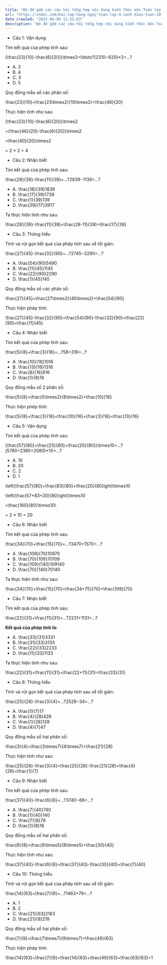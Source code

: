 ```yaml
---
title: "Bộ đề gồm các câu hỏi tổng hợp nội dung kiến thức môn Toán lớp 4 Bài 78: Luyện tập đã học ở Tuần 28 trong chương trình Toán lớp 4 Tập 2 sách Cánh Diều, giúp các em ôn tập và luyện giải các dạng bài tập Cộng các phân số cùng mẫu số Toán lớp 4. Mời các em cùng luyện tập."
url: "https://vndoc.com/bai-tap-hang-ngay-toan-lop-4-canh-dieu-tuan-28-thu-4-339967"
date_crawled: "2025-04-09 11:22:03"
description: "Bộ đề gồm các câu hỏi tổng hợp nội dung kiến thức môn Toán lớp 4 Bài 78: Luyện tập đã học ở Tuần 28 trong chương trình Toán lớp 4 Tập 2 sách Cánh Diều, giúp các em ôn tập và luyện giải các dạng bài tập Cộng các phân số cùng mẫu số Toán lớp 4. Mời các em cùng luyện tập."
---
```


* Câu 1:  Vận dụng

Tìm kết quả của phép tính sau:

\(\\frac{23}{10}-\\frac{6}{20}\)\\times2=\\ldots?(2310−620)×2=…?

  * A. 2 
  * B. 4 
  * C. 3 
  * D. 5 



Quy đồng mẫu số các phân số:

\\frac{23}{10}=\\frac{23\\times2}{10\\times2}=\\frac{46}{20}

Thực hiện tính như sau:

\(\\frac{23}{10}-\\frac{6}{20}\)\\times2

=\(\\frac{46}{20}-\\frac{6}{20}\)\\times2

=\\frac{40}{20}\\times2

= 2 × 2 = 4

* Câu 2:  Nhận biết

Tìm kết quả của phép tính sau:

\\frac{28}{39}-\\frac{11}{39}=...?2839−1139=...?

  * A. \\frac{18}{39}1839
  * B. \\frac{17}{39}1739
  * C. \\frac{1}{39}139
  * D. \\frac{39}{17}3917



Ta thực hiện tính như sau:

\\frac{28}{39}-\\frac{11}{39}=\\frac{28-11}{39}=\\frac{17}{39}

* Câu 3:  Thông hiểu

Tính và rút gọn kết quả của phép tính sau về tối giản:

\\frac{27}{45}-\\frac{32}{90}=...?2745−3290=...?

  * A. \\frac{54}{90}5490
  * B. \\frac{11}{45}1145
  * C. \\frac{22}{90}2290
  * D. \\frac{1}{45}145



Quy đồng mẫu số các phân số:

\\frac{27}{45}=\\frac{27\\times2}{45\\times2}=\\frac{54}{90}

Thực hiện phép tính:

\\frac{27}{45}-\\frac{32}{90}=\\frac{54}{90}-\\frac{32}{90}=\\frac{22}{90}=\\frac{11}{45}

* Câu 4:  Nhận biết

Tìm kết quả của phép tính sau:

\\frac{5}{8}+\\frac{3}{16}=...?58+316=...?

  * A. \\frac{10}{16}1016
  * B. \\frac{13}{16}1316
  * C. \\frac{8}{16}816
  * D. \\frac{1}{8}18



Quy đồng mẫu số 2 phân số:

\\frac{5}{8}=\\frac{5\\times2}{8\\times2}=\\frac{10}{16}

Thực hiện phép tính:

\\frac{5}{8}+\\frac{3}{16}=\\frac{10}{16}+\\frac{3}{16}=\\frac{13}{16}

* Câu 5:  Vận dụng

Tìm kết quả của phép tính sau:

\(\\frac{57}{80}+\\frac{23}{80}+\\frac{20}{80}\)\\times10=...?(5780+2380+2080)×10=...?

  * A. 10 
  * B. 20 
  * C. 2 
  * D. 1 



\\left\(\\frac{57}{80}+\\frac{83}{80}+\\frac{20}{80}ight\)\\times10

\\left\(\\frac{57+83+20}{80}ight\)\\times10

=\\frac{160}{80}\\times10\\ 

= 2 × 10 = 20

* Câu 6:  Nhận biết

Tìm kết quả của phép tính sau:

\\frac{34}{70}+\\frac{15}{70}=...?3470+1570=...?

  * A. \\frac{109}{70}10970
  * B. \\frac{70}{109}70109
  * C. \\frac{109}{140}109140
  * D. \\frac{70}{140}70140



Ta thực hiện tính như sau:

\\frac{34}{70}+\\frac{15}{70}=\\frac{34+75}{70}=\\frac{109}{70}

* Câu 7:  Nhận biết

Tìm kết quả của phép tính sau:

\\frac{22}{31}+\\frac{11}{31}=...?2231+1131=...?

**Kết quả của phép tính là:**

  * A. \\frac{33}{31}3331
  * B. \\frac{31}{33}3133
  * C. \\frac{22}{33}2233
  * D. \\frac{11}{33}1133



Ta thực hiện tính như sau:

\\frac{22}{31}+\\frac{11}{31}=\\frac{22+11}{31}=\\frac{33}{31}

* Câu 8:  Thông hiểu

Tính và rút gọn kết quả của phép tính sau về tối giản:

\\frac{25}{28}-\\frac{3}{4}=...?2528−34=...?

  * A. \\frac{1}{7}17
  * B. \\frac{4}{28}428
  * C. \\frac{1}{28}128
  * D. \\frac{4}{7}47



Quy đồng mẫu số hai phân số:

\\frac{3}{4}=\\frac{3\\times7}{4\\times7}=\\frac{21}{28}

Thực hiện tính như sau:

\\frac{25}{28}-\\frac{3}{4}=\\frac{25}{28}-\\frac{21}{28}=\\frac{4}{28}=\\frac{1}{7}

* Câu 9:  Nhận biết

Tìm kết quả của phép tính sau:

\\frac{37}{40}-\\frac{6}{8}=...?3740−68=...?

  * A. \\frac{7}{40}740
  * B. \\frac{1}{40}140
  * C. \\frac{7}{8}78
  * D. \\frac{1}{8}18



Quy đồng mẫu số hai phân số:

\\frac{6}{8}=\\frac{6\\times5}{8\\times5}=\\frac{30}{40}

Thực hiện tính như sau:

\\frac{37}{40}-\\frac{6}{8}=\\frac{37}{40}-\\frac{30}{40}=\\frac{7}{40}

* Câu 10:  Thông hiểu

Tính và rút gọn kết quả của phép tính sau về tối giản:

\\frac{14}{63}+\\frac{7}{9}=...?1463+79=...?

  * A. 1 
  * B. 2 
  * C. \\frac{21}{63}2163
  * D. \\frac{21}{9}219



Quy đồng mẫu số hai phân số:

\\frac{7}{9}=\\frac{7\\times7}{9\\times7}=\\frac{49}{63}

Thực hiện phép tính:

\\frac{14}{63}+\\frac{7}{9}=\\frac{14}{63}+\\frac{49}{63}=\\frac{63}{63}=1

